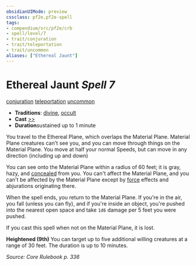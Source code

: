 ```yaml
---
obsidianUIMode: preview
cssclass: pf2e,pf2e-spell
tags:
- compendium/src/pf2e/crb
- spell/level/7
- trait/conjuration
- trait/teleportation
- trait/uncommon
aliases: ["Ethereal Jaunt"]
---
```

# Ethereal Jaunt *Spell 7*   
[conjuration](../../rules/traits/conjuration.md)  [teleportation](../../rules/traits/teleportation.md)  [uncommon](../../rules/traits/uncommon.md)  

- **Traditions**: [divine](../../rules/traits/divine.md), [occult](../../rules/traits/occult.md)
- **Cast** [>>](../../rules/core-rulebook/chapter-9-playing-the-game.md#Actions "Two-Action") 
- **Duration**sustained up to 1 minute

You travel to the Ethereal Plane, which overlaps the Material Plane. Material Plane creatures can't see you, and you can move through things on the Material Plane. You move at half your normal Speeds, but can move in any direction (including up and down)

You can see onto the Material Plane within a radius of 60 feet; it is gray, hazy, and [concealed](../../rules/conditions.md#Concealed) from you. You can't affect the Material Plane, and you can't be affected by the Material Plane except by [force](../../rules/traits/force.md) effects and abjurations originating there.

When the spell ends, you return to the Material Plane. If you're in the air, you fall (unless you can fly), and if you're inside an object, you're pushed into the nearest open space and take `1d6` damage per 5 feet you were pushed.

If you cast this spell when not on the Material Plane, it is lost.

**Heightened (9th)** You can target up to five additional willing creatures at a range of 30 feet. The duration is up to 10 minutes.

*Source: Core Rulebook p. 336*